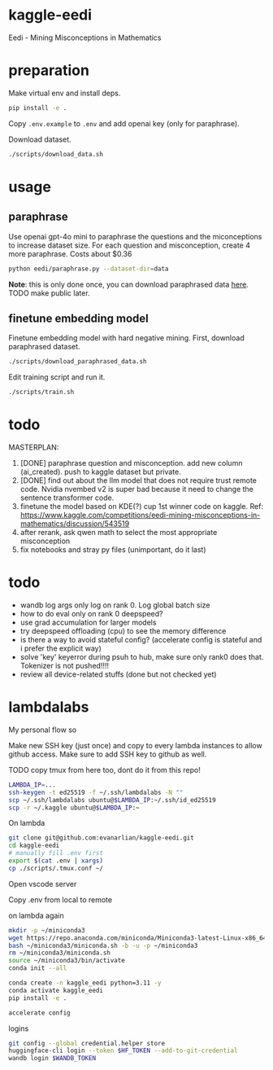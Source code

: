 # kaggle-eedi
Eedi - Mining Misconceptions in Mathematics


# preparation
Make virtual env and install deps.
```bash
pip install -e .
```
Copy `.env.example` to `.env` and add openai key (only for paraphrase).

Download dataset.
```bash
./scripts/download_data.sh
```

# usage
## paraphrase
Use openai gpt-4o mini to paraphrase the questions and the miconceptions to increase dataset size. For each question and misconception, create 4 more paraphrase. Costs about $0.36
```bash
python eedi/paraphrase.py --dataset-dir=data
```
**Note**: this is only done once, you can download paraphrased data [here](https://www.kaggle.com/datasets/evanarlian/eedi-paraphrased). TODO make public later.

## finetune embedding model
Finetune embedding model with hard negative mining. First, download paraphrased dataset.
```bash
./scripts/download_paraphrased_data.sh
```
Edit training script and run it.
```bash
./scripts/train.sh
```

# todo
MASTERPLAN:
1. [DONE] paraphrase question and misconception. add new column (ai_created). push to kaggle dataset but private.
2. [DONE] find out about the llm model that does not require trust remote code. Nvidia nvembed v2 is super bad because it need to change the sentence transformer code.
3. finetune the model based on KDE(?) cup 1st winner code on kaggle. Ref: https://www.kaggle.com/competitions/eedi-mining-misconceptions-in-mathematics/discussion/543519
4. after rerank, ask qwen math to select the most appropriate misconception
5. fix notebooks and stray py files (unimportant, do it last)


# todo
* wandb log args only log on rank 0. Log global batch size
* how to do eval only on rank 0 deepspeed?
* use grad accumulation for larger models
* try deepspeed offloading (cpu) to see the memory difference
* is there a way to avoid stateful config? (accelerate config is stateful and i prefer the explicit way)
* solve 'key' keyerror during psuh to hub, make sure only rank0 does that. Tokenizer is not pushed!!!!
* review all device-related stuffs (done but not checked yet)

# lambdalabs
My personal flow so

Make new SSH key (just once) and copy to every lambda instances to allow github access. Make sure to add SSH key to github as well.

TODO copy tmux from here too, dont do it from this repo!
```bash
LAMBDA_IP=...
ssh-keygen -t ed25519 -f ~/.ssh/lambdalabs -N ""
scp ~/.ssh/lambdalabs ubuntu@$LAMBDA_IP:~/.ssh/id_ed25519
scp -r ~/.kaggle ubuntu@$LAMBDA_IP:~
```

On lambda

```bash
git clone git@github.com:evanarlian/kaggle-eedi.git
cd kaggle-eedi
# manually fill .env first
export $(cat .env | xargs)
cp ./scripts/.tmux.conf ~/
```

Open vscode server

Copy .env from local to remote

on lambda again
```bash
mkdir -p ~/miniconda3
wget https://repo.anaconda.com/miniconda/Miniconda3-latest-Linux-x86_64.sh -O ~/miniconda3/miniconda.sh
bash ~/miniconda3/miniconda.sh -b -u -p ~/miniconda3
rm ~/miniconda3/miniconda.sh
source ~/miniconda3/bin/activate
conda init --all
```

```bash
conda create -n kaggle_eedi python=3.11 -y
conda activate kaggle_eedi
pip install -e .
```

```bash
accelerate config
```

logins
```bash
git config --global credential.helper store
huggingface-cli login --token $HF_TOKEN --add-to-git-credential
wandb login $WANDB_TOKEN
```